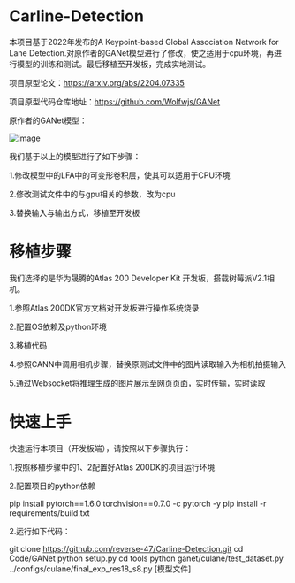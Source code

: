# Carline-Detection
本项目基于2022年发布的A Keypoint-based Global Association Network for Lane Detection.对原作者的GANet模型进行了修改，使之适用于cpu环境，再进行模型的训练和测试。最后移植至开发板，完成实地测试。

项目原型论文：https://arxiv.org/abs/2204.07335

项目原型代码仓库地址：https://github.com/Wolfwjs/GANet

原作者的GANet模型：

![image](https://github.com/reverse-47/Carline-Detection/assets/85037574/e52fef24-25ab-4d71-b956-8243923fd325)

我们基于以上的模型进行了如下步骤：

1.修改模型中的LFA中的可变形卷积层，使其可以适用于CPU环境

2.修改测试文件中的与gpu相关的参数，改为cpu

3.替换输入与输出方式，移植至开发板

# 移植步骤
我们选择的是华为晟腾的Atlas 200 Developer Kit 开发板，搭载树莓派V2.1相机。

1.参照Atlas 200DK官方文档对开发板进行操作系统烧录

2.配置OS依赖及python环境

3.移植代码

4.参照CANN中调用相机步骤，替换原测试文件中的图片读取输入为相机拍摄输入

5.通过Websocket将推理生成的图片展示至网页页面，实时传输，实时读取

# 快速上手
快速运行本项目（开发板端），请按照以下步骤执行：

1.按照移植步骤中的1、2配置好Atlas 200DK的项目运行环境

2.配置项目的python依赖

pip install pytorch==1.6.0 torchvision==0.7.0 -c pytorch -y
pip install -r requirements/build.txt

2.运行如下代码：

git clone https://github.com/reverse-47/Carline-Detection.git
cd Code/GANet
python setup.py
cd tools
python ganet/culane/test_dataset.py ../configs/culane/final_exp_res18_s8.py [模型文件]

